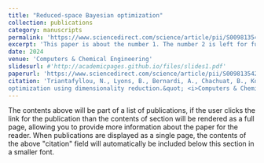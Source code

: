 ```yaml
---
title: "Reduced-space Bayesian optimization"
collection: publications
category: manuscripts
permalink: 'https://www.sciencedirect.com/science/article/pii/S0098135424002254)'
excerpt: 'This paper is about the number 1. The number 2 is left for future work.'
date: 2024
venue: 'Computers & Chemical Engineering'
slidesurl: #'http://academicpages.github.io/files/slides1.pdf'
paperurl: 'https://www.sciencedirect.com/science/article/pii/S0098135424002254'
citation: 'Triantafyllou, N., Lyons, B., Bernardi, A., Chachuat, B., Kontoravdi, C., Papathanasiou, M. M. (2024). &quot;Comparative assessment of simulation-based and surrogate-based approaches to flowsheet
optimization using dimensionality reduction.&quot; <i>Computers & Chemical Engineering</i>. 108807.'
---
```


The contents above will be part of a list of publications, if the user clicks the link for the publication than the contents of section will be rendered as a full page, allowing you to provide more information about the paper for the reader. When publications are displayed as a single page, the contents of the above "citation" field will automatically be included below this section in a smaller font.
